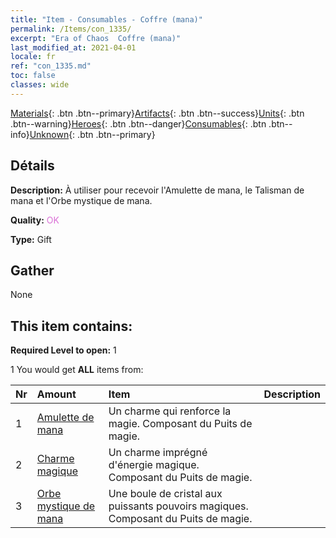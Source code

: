 ```yaml
---
title: "Item - Consumables - Coffre (mana)"
permalink: /Items/con_1335/
excerpt: "Era of Chaos  Coffre (mana)"
last_modified_at: 2021-04-01
locale: fr
ref: "con_1335.md"
toc: false
classes: wide
---
```

 [Materials](/fr/Items/){: .btn .btn--primary}[Artifacts](/fr/Items/Artifacts/){: .btn .btn--success}[Units](/fr/Items/Units/){: .btn .btn--warning}[Heroes](/fr/Items/Heroes/){: .btn .btn--danger}[Consumables](/fr/Items/Consumables/){: .btn .btn--info}[Unknown](/fr/Items/Unknown/){: .btn .btn--primary}

## Détails
 **Description:** À utiliser pour recevoir l'Amulette de mana, le Talisman de mana et l'Orbe mystique de mana.

 **Quality:** <span style="color: #DA70D6">OK</span>

 **Type:** Gift

## Gather

  None

## This item contains:

 **Required Level to open:** 1

 1 You would get **ALL** items  from:

  | Nr | Amount |     Item    | Description |
  |:---|:-------|:------------|:-----------:|
  | 1 | [Amulette de mana](/fr/Items/art_112/) | Un charme qui renforce la magie. Composant du Puits de magie. | 
  | 2 | [Charme magique](/fr/Items/art_113/) | Un charme imprégné d'énergie magique. Composant du Puits de magie. | 
  | 3 | [Orbe mystique de mana](/fr/Items/art_114/) | Une boule de cristal aux puissants pouvoirs magiques. Composant du Puits de magie. | 

